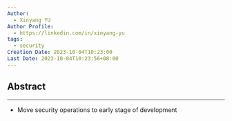 ```yaml
---
Author:
  - Xinyang YU
Author Profile:
  - https://linkedin.com/in/xinyang-yu
tags:
  - security
Creation Date: 2023-10-04T10:23:00
Last Date: 2023-10-04T10:23:56+08:00
---
```

## Abstract
---
- Move security operations to early stage of development